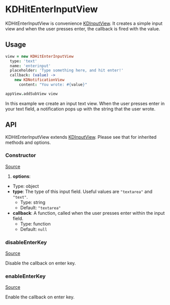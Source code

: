 
# KDHitEnterInputView

KDHitEnterInputView is convenience [KDInputView][kdinputview]. It creates a 
simple input view and when the user presses enter, the callback is fired with 
the value.

## Usage

```coffee
view = new KDHitEnterInputView
  type: 'text'
  name: 'enterinput'
  placeholder: 'Type something here, and hit enter!'
  callback: (value) ->
    new KDNotificationView
      content: "You wrote: #{value}"

appView.addSubView view
```

In this example we create an input text view. When the user presses enter in 
your text field, a notification pops up with the string that the user wrote.

## API

KDHitEnterInputView extends [KDInputView][kdinputview]. Please see that for 
inherited methods and options.

### Constructor

[Source](https://github.com/koding/kd/blob/master/src/components/input/hitenterinputview.coffee#L11)

1. **options**:
  - Type: object
  - **type**: The type of this input field. Useful values are `"textarea"` and 
    `"text"`.
    - Type: string
    - Default: `"textarea"`
  - **callback**: A function, called when the user presses enter within the 
    input field.
    - Type: function
    - Default: `null`

### disableEnterKey

[Source](https://github.com/koding/kd/blob/master/src/components/input/hitenterinputview.coffee#L42)

Disable the callback on enter key.

### enableEnterKey

[Source](https://github.com/koding/kd/blob/master/src/components/input/hitenterinputview.coffee#L36)

Enable the callback on enter key.




[kdinputview]: ./kdinputview.md
